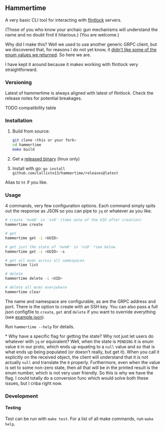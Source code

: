 ## Hammertime

A very basic CLI tool for interacting with [flintlock](https://github.com/weaveworks/flintlock) servers.

(Those of you who know your archaic gun mechanisms will understand the name and no doubt
find it hilarious.) (You are welcome.)

Why did I make this? Well we used to use another generic GRPC client, but we discovered
that, for reasons I do not yet know, it [didn't like some of the enum values we returned](https://github.com/weaveworks/flintlock/issues/313#issuecomment-991015159).
So here we are.

I have kept it around because it makes working with flintlock very straightforward.

### Versioning

Latest of hammertime is always aligned with latest of flintlock.
Check the release notes for potential breakages.

TODO compatibility table

### Installation

1. Build from source:
   ```bash
   git clone <this or your fork>
   cd hammertime
   make build
   ```

2. Get a [released binary](https://github.com/Callisto13/hammertime/releases) (linux only)

3. Install with go: `go install github.com/Callisto13/hammertime/releases@latest`


Alias to `ht` if you like.

### Usage

4 commands, very few configuration options. Each command simply spits out the response
as JSON so you can pipe to `jq` or whatever as you like.

```bash
# create 'mvm0' in 'ns0' (take note of the UID after creation)
hammertime create

# get
hammertime get -i <UUID>

# get just the state of 'mvm0' in 'ns0' *see below
hammertime get -i <UUID> -s

# get all mvms across all namespaces
hammertime list

# delete
hammertime delete -i <UID>

# delete all mvms everywhere
hammertime clear
```

The name and namespace are configurable, as are the GRPC address and port.
There is the option to create with an SSH key.
You can also pass a full json configfile to `create`, `get` and `delete` if you want to override
everything (see [example.json](example.json)).

Run `hammertime --help` for details.

\* Why have a specific flag for getting the state? Why not just let users do whatever
with `jq` or equivalent? Well, when the state is `PENDING` it is enum value `0`
in our proto, which ends up equating to a `null` value and so that is what ends
up being populated (or doesn't really, but get it).
When you call it explicitly on the received object, the client will understand
that it is not actually `null` and translate the `0` properly.
Furthermore, even when
the value is set to some non-zero state, then all that will be in the printed result
is the enum number, which is not very user friendly. So this is why we have the
flag. I could totally do a conversion
func which would solve both these issues, but I cnba right now.


### Development

#### Testing

Test can be run with `make test`.
For a list of all make commands, run `make help`.
